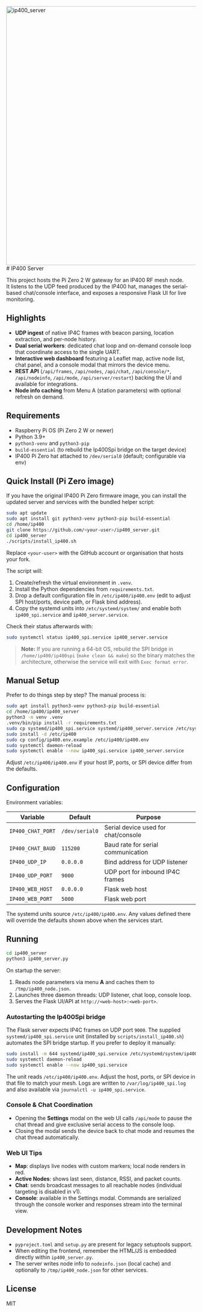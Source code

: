 
<img width="1277" height="687" alt="ip400_server" src="https://github.com/user-attachments/assets/594d18ea-86df-41b5-bb30-221d75214726" />
# IP400 Server

This project hosts the Pi Zero 2 W gateway for an IP400 RF mesh node.  
It listens to the UDP feed produced by the IP400 hat, manages the serial-based
chat/console interface, and exposes a responsive Flask UI for live monitoring.

## Highlights

- **UDP ingest** of native IP4C frames with beacon parsing, location extraction,
  and per-node history.
- **Dual serial workers**: dedicated chat loop and on-demand console loop that
  coordinate access to the single UART.
- **Interactive web dashboard** featuring a Leaflet map, active node list,
  chat panel, and a console modal that mirrors the device menu.
- **REST API** (`/api/frames`, `/api/nodes`, `/api/chat`, `/api/console/*`,
  `/api/nodeinfo`, `/api/mode`, `/api/server/restart`) backing the UI and
  available for integrations.
- **Node info caching** from Menu A (station parameters) with optional refresh
  on demand.

## Requirements

- Raspberry Pi OS (Pi Zero 2 W or newer)
- Python 3.9+
- `python3-venv` and `python3-pip`
- `build-essential` (to rebuild the Ip400Spi bridge on the target device)
- IP400 Pi Zero hat attached to `/dev/serial0` (default; configurable via env)

## Quick Install (Pi Zero image)

If you have the original IP400 Pi Zero firmware image, you can install the
updated server and services with the bundled helper script:

```bash
sudo apt update
sudo apt install git python3-venv python3-pip build-essential
cd /home/ip400
git clone https://github.com/<your-user>/ip400_server.git
cd ip400_server
./scripts/install_ip400.sh
```

Replace `<your-user>` with the GitHub account or organisation that hosts your
fork.

The script will:

1. Create/refresh the virtual environment in `.venv`.
2. Install the Python dependencies from `requirements.txt`.
3. Drop a default configuration file in `/etc/ip400/ip400.env` (edit to adjust
   SPI host/ports, device path, or Flask bind address).
4. Copy the systemd units into `/etc/systemd/system/` and enable both
   `ip400_spi.service` and `ip400_server.service`.

Check their status afterwards with:

```bash
sudo systemctl status ip400_spi.service ip400_server.service
```

> **Note:** If you are running a 64-bit OS, rebuild the SPI bridge in
> `/home/ip400/ip400spi` (`make clean && make`) so the binary matches the
> architecture, otherwise the service will exit with `Exec format error`.

## Manual Setup

Prefer to do things step by step? The manual process is:

```bash
sudo apt install python3-venv python3-pip build-essential
cd /home/ip400/ip400_server
python3 -m venv .venv
.venv/bin/pip install -r requirements.txt
sudo cp systemd/ip400_spi.service systemd/ip400_server.service /etc/systemd/system/
sudo install -d /etc/ip400
sudo cp config/ip400.env.example /etc/ip400/ip400.env
sudo systemctl daemon-reload
sudo systemctl enable --now ip400_spi.service ip400_server.service
```

Adjust `/etc/ip400/ip400.env` if your host IP, ports, or SPI device differ from
the defaults.

## Configuration

Environment variables:

| Variable | Default | Purpose |
| --- | --- | --- |
| `IP400_CHAT_PORT` | `/dev/serial0` | Serial device used for chat/console |
| `IP400_CHAT_BAUD` | `115200` | Baud rate for serial communication |
| `IP400_UDP_IP` | `0.0.0.0` | Bind address for UDP listener |
| `IP400_UDP_PORT` | `9000` | UDP port for inbound IP4C frames |
| `IP400_WEB_HOST` | `0.0.0.0` | Flask web host |
| `IP400_WEB_PORT` | `5000` | Flask web port |

The systemd units source `/etc/ip400/ip400.env`. Any values defined there will
override the defaults shown above when the services start.

## Running

```bash
cd ip400_server
python3 ip400_server.py
```

On startup the server:

1. Reads node parameters via menu **A** and caches them to `/tmp/ip400_node.json`.
2. Launches three daemon threads: UDP listener, chat loop, console loop.
3. Serves the Flask UI/API at `http://<web-host>:<web-port>`.

### Autostarting the Ip400Spi bridge

The Flask server expects IP4C frames on UDP port `9000`. The supplied
`systemd/ip400_spi.service` unit (installed by `scripts/install_ip400.sh`)
automates the SPI bridge startup. If you prefer to deploy it manually:

```bash
sudo install -m 644 systemd/ip400_spi.service /etc/systemd/system/ip400_spi.service
sudo systemctl daemon-reload
sudo systemctl enable --now ip400_spi.service
```

The unit reads `/etc/ip400/ip400.env`. Adjust the host, ports, or SPI device in
that file to match your mesh. Logs are written to `/var/log/ip400_spi.log` and
also available via `journalctl -u ip400_spi.service`.

### Console & Chat Coordination

- Opening the **Settings** modal on the web UI calls `/api/mode` to pause the
  chat thread and give exclusive serial access to the console loop.
- Closing the modal sends the device back to chat mode and resumes the chat
  thread automatically.

### Web UI Tips

- **Map**: displays live nodes with custom markers; local node renders in red.
- **Active Nodes**: shows last seen, distance, RSSI, and packet counts.
- **Chat**: sends broadcast messages to all reachable nodes (individual
  targeting is disabled in v1).
- **Console**: available in the Settings modal. Commands are serialized through
  the console worker and responses stream into the terminal view.

## Development Notes

- `pyproject.toml` and `setup.py` are present for legacy setuptools support.
- When editing the frontend, remember the HTML/JS is embedded directly within
  `ip400_server.py`.
- The server writes node info to `nodeinfo.json` (local cache) and optionally
  to `/tmp/ip400_node.json` for other services.

## License

MIT
